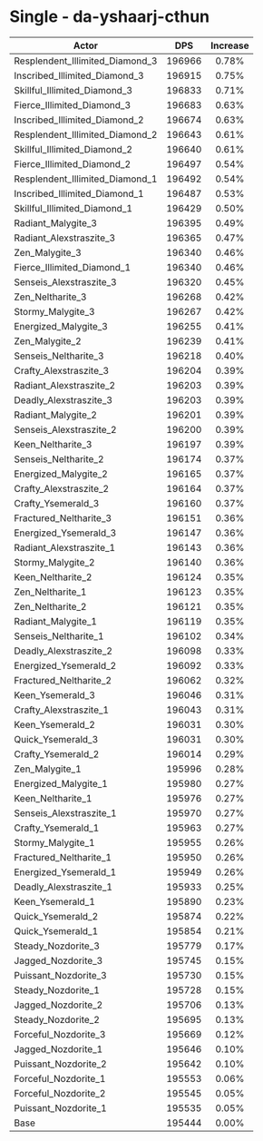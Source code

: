# Single - da-yshaarj-cthun
| Actor | DPS | Increase |
|---|:---:|:---:|
|Resplendent_Illimited_Diamond_3|196966|0.78%|
|Inscribed_Illimited_Diamond_3|196915|0.75%|
|Skillful_Illimited_Diamond_3|196833|0.71%|
|Fierce_Illimited_Diamond_3|196683|0.63%|
|Inscribed_Illimited_Diamond_2|196674|0.63%|
|Resplendent_Illimited_Diamond_2|196643|0.61%|
|Skillful_Illimited_Diamond_2|196640|0.61%|
|Fierce_Illimited_Diamond_2|196497|0.54%|
|Resplendent_Illimited_Diamond_1|196492|0.54%|
|Inscribed_Illimited_Diamond_1|196487|0.53%|
|Skillful_Illimited_Diamond_1|196429|0.50%|
|Radiant_Malygite_3|196395|0.49%|
|Radiant_Alexstraszite_3|196365|0.47%|
|Zen_Malygite_3|196340|0.46%|
|Fierce_Illimited_Diamond_1|196340|0.46%|
|Senseis_Alexstraszite_3|196320|0.45%|
|Zen_Neltharite_3|196268|0.42%|
|Stormy_Malygite_3|196267|0.42%|
|Energized_Malygite_3|196255|0.41%|
|Zen_Malygite_2|196239|0.41%|
|Senseis_Neltharite_3|196218|0.40%|
|Crafty_Alexstraszite_3|196204|0.39%|
|Radiant_Alexstraszite_2|196203|0.39%|
|Deadly_Alexstraszite_3|196203|0.39%|
|Radiant_Malygite_2|196201|0.39%|
|Senseis_Alexstraszite_2|196200|0.39%|
|Keen_Neltharite_3|196197|0.39%|
|Senseis_Neltharite_2|196174|0.37%|
|Energized_Malygite_2|196165|0.37%|
|Crafty_Alexstraszite_2|196164|0.37%|
|Crafty_Ysemerald_3|196160|0.37%|
|Fractured_Neltharite_3|196151|0.36%|
|Energized_Ysemerald_3|196147|0.36%|
|Radiant_Alexstraszite_1|196143|0.36%|
|Stormy_Malygite_2|196140|0.36%|
|Keen_Neltharite_2|196124|0.35%|
|Zen_Neltharite_1|196123|0.35%|
|Zen_Neltharite_2|196121|0.35%|
|Radiant_Malygite_1|196119|0.35%|
|Senseis_Neltharite_1|196102|0.34%|
|Deadly_Alexstraszite_2|196098|0.33%|
|Energized_Ysemerald_2|196092|0.33%|
|Fractured_Neltharite_2|196062|0.32%|
|Keen_Ysemerald_3|196046|0.31%|
|Crafty_Alexstraszite_1|196043|0.31%|
|Keen_Ysemerald_2|196031|0.30%|
|Quick_Ysemerald_3|196031|0.30%|
|Crafty_Ysemerald_2|196014|0.29%|
|Zen_Malygite_1|195996|0.28%|
|Energized_Malygite_1|195980|0.27%|
|Keen_Neltharite_1|195976|0.27%|
|Senseis_Alexstraszite_1|195970|0.27%|
|Crafty_Ysemerald_1|195963|0.27%|
|Stormy_Malygite_1|195955|0.26%|
|Fractured_Neltharite_1|195950|0.26%|
|Energized_Ysemerald_1|195949|0.26%|
|Deadly_Alexstraszite_1|195933|0.25%|
|Keen_Ysemerald_1|195890|0.23%|
|Quick_Ysemerald_2|195874|0.22%|
|Quick_Ysemerald_1|195854|0.21%|
|Steady_Nozdorite_3|195779|0.17%|
|Jagged_Nozdorite_3|195745|0.15%|
|Puissant_Nozdorite_3|195730|0.15%|
|Steady_Nozdorite_1|195728|0.15%|
|Jagged_Nozdorite_2|195706|0.13%|
|Steady_Nozdorite_2|195695|0.13%|
|Forceful_Nozdorite_3|195669|0.12%|
|Jagged_Nozdorite_1|195646|0.10%|
|Puissant_Nozdorite_2|195642|0.10%|
|Forceful_Nozdorite_1|195553|0.06%|
|Forceful_Nozdorite_2|195545|0.05%|
|Puissant_Nozdorite_1|195535|0.05%|
|Base|195444|0.00%|
